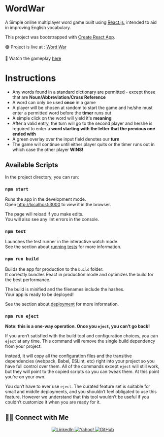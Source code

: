 # WordWar

A Simple online multiplayer word game built using [React.js](https://github.com/facebook/react), intended to aid in improving English vocabulary.

This project was bootstrapped with [Create React App](https://github.com/facebook/create-react-app).

🟢 Project is live at : [Word War](https://mochatek.github.io/WordWar/#/signup)

🎥 Watch the gameplay [here](https://www.linkedin.com/posts/akash-s-panickar-9893ab155_reactjs-expressjs-nodejs-activity-6808069467692765184-6CT0)

# Instructions

- Any words found in a standard dictionary are permitted - except those that are **Noun/Abbreviation/Cross Reference**
- A word can only be used **once** in a game
- A player will be chosen at random to start the game and he/she must enter a permitted word before the **timer** runs out
- A simple click on the word will yield it's **meaning**
- After a valid entry, the turn will go to the second player and he/she is required to enter a **word starting with the letter that the previous one ended with**
- A green overlay over the input field denotes our **turn**
- The game will continue until either player quits or the timer runs out in which case the other player **WINS!**

## Available Scripts

In the project directory, you can run:

### `npm start`

Runs the app in the development mode.\
Open [http://localhost:3000](http://localhost:3000) to view it in the browser.

The page will reload if you make edits.\
You will also see any lint errors in the console.

### `npm test`

Launches the test runner in the interactive watch mode.\
See the section about [running tests](https://facebook.github.io/create-react-app/docs/running-tests) for more information.

### `npm run build`

Builds the app for production to the `build` folder.\
It correctly bundles React in production mode and optimizes the build for the best performance.

The build is minified and the filenames include the hashes.\
Your app is ready to be deployed!

See the section about [deployment](https://facebook.github.io/create-react-app/docs/deployment) for more information.

### `npm run eject`

**Note: this is a one-way operation. Once you `eject`, you can’t go back!**

If you aren’t satisfied with the build tool and configuration choices, you can `eject` at any time. This command will remove the single build dependency from your project.

Instead, it will copy all the configuration files and the transitive dependencies (webpack, Babel, ESLint, etc) right into your project so you have full control over them. All of the commands except `eject` will still work, but they will point to the copied scripts so you can tweak them. At this point you’re on your own.

You don’t have to ever use `eject`. The curated feature set is suitable for small and middle deployments, and you shouldn’t feel obligated to use this feature. However we understand that this tool wouldn’t be useful if you couldn’t customize it when you are ready for it.

## 🤝🏻 Connect with Me

<p align="center">
  <a href="https://in.linkedin.com/in/akash-s-panickar-9893ab155" target="blank">
      <img src="https://img.icons8.com/color/36/000000/linkedin.png" alt="LinkedIn" />
  </a>

  <a href="mailto:akashsabu@ymail.com" target="blank">
      <img src="https://img.icons8.com/color/36/000000/yahoo-mail-app.png" alt="Yahoo!" />
  </a>
  
  <a href="https://github.com/mochatek" target="blank">
      <img src="https://img.icons8.com/fluent/36/000000/github.png" alt="GitHub" />
  </a>
</p>
